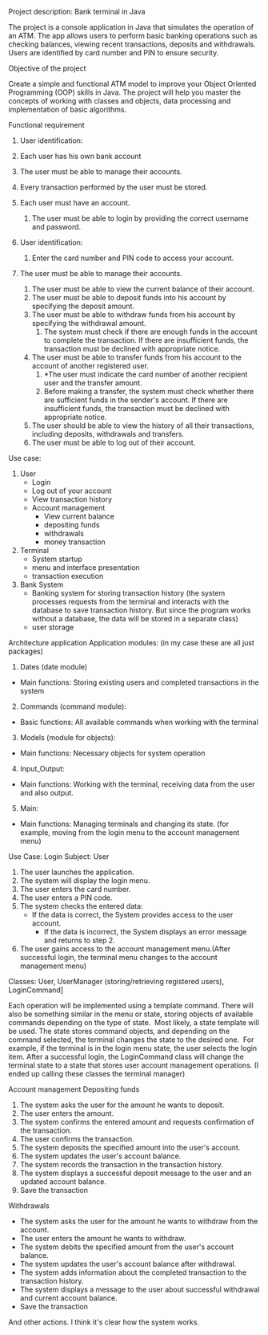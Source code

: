 Project description: Bank terminal in Java

The project is a console application in Java that simulates the operation of an ATM. The app allows users to perform basic banking operations such as checking balances, viewing recent transactions, deposits and withdrawals. Users are identified by card number and PIN to ensure security.

Objective of the project

Create a simple and functional ATM model to improve your Object Oriented Programming (OOP) skills in Java. The project will help you master the concepts of working with classes and objects, data processing and implementation of basic algorithms.

Functional requirement

1. User identification:

2. Each user has his own bank account

3. The user must be able to manage their accounts.

4. Every transaction performed by the user must be stored.


1. Each user must have an account.
   1. The user must be able to login by providing the correct username and password.

2. User identification:
   1. Enter the card number and PIN code to access your account.

3. The user must be able to manage their accounts. 
   1. The user must be able to view the current balance of their account.
   2. The user must be able to deposit funds into his account by specifying the deposit amount.
   3. The user must be able to withdraw funds from his account by specifying the withdrawal amount.
      1. The system must check if there are enough funds in the account to complete the transaction. If there are insufficient funds, the transaction must be declined with appropriate notice.
   4. The user must be able to transfer funds from his account to the account of another registered user.
      1. *The user must indicate the card number of another recipient user and the transfer amount.
      2. Before making a transfer, the system must check whether there are sufficient funds in the sender's account. If there are insufficient funds, the transaction must be declined with appropriate notice.
   5. The user should be able to view the history of all their transactions, including deposits, withdrawals and transfers.
   6. The user must be able to log out of their account.

Use case:  
1. User
   * Login
   * Log out of your account
   * View transaction history
   * Account management
     * View current balance
     * depositing funds
     * withdrawals
     * money transaction
2. Terminal
   * System startup
   * menu and interface presentation
   * transaction execution
3. Bank System
   * Banking system for storing transaction history
      (the system processes requests from the terminal and interacts with the database to save transaction history. But since the program works without a database, the data will be stored in a separate class)
   * user storage 


Architecture application
Application modules: (in my case these are all just packages)
1. Dates (date module)
* Main functions: Storing existing users and completed transactions in the system
2. Commands (command module):
* Basic functions: All available commands when working with the terminal
3. Models (module for objects):
* Main functions: Necessary objects for system operation
4. Input_Output:
* Main functions: Working with the terminal, receiving data from the user and also output.
5. Main:
  * Main functions: Managing terminals and changing its state. (for example, moving from the login menu to the account management menu)

Use Case: Login
Subject: User
1. The user launches the application.
2. The system will display the login menu.
3. The user enters the card number.
4. The user enters a PIN code.
5. The system checks the entered data:
   * If the data is correct, the System provides access to the user account.
     * If the data is incorrect, the System displays an error message and returns to step 2.
6. The user gains access to the account management menu.(After successful login, the terminal menu changes to the account management menu)

Classes: User, UserManager (storing/retrieving registered users), LoginCommand]


Each operation will be implemented using a template command. There will also be something similar in the menu or state, storing objects of available commands depending on the type of state.  Most likely, a state template will be used. The state stores command objects, and depending on the command selected, the terminal changes the state to the desired one.  For example, if the terminal is in the login menu state, the user selects the login item. After a successful login, the LoginCommand class will change the terminal state to a state that stores user account management operations. (I ended up calling these classes the terminal manager)


Account management Depositing funds
1. The system asks the user for the amount he wants to deposit.
2. The user enters the amount.
3. The system confirms the entered amount and requests confirmation of the transaction.
4. The user confirms the transaction.
5. The system deposits the specified amount into the user's account.
6. The system updates the user's account balance.
7. The system records the transaction in the transaction history.
8. The system displays a successful deposit message to the user and an updated account balance.
9. Save the transaction


Withdrawals
* The system asks the user for the amount he wants to withdraw from the account.
* The user enters the amount he wants to withdraw.
* The system debits the specified amount from the user's account balance.
* The system updates the user's account balance after withdrawal.
* The system adds information about the completed transaction to the transaction history.
* The system displays a message to the user about successful withdrawal and current account balance.
* Save the transaction 


And other actions. I think it's clear how the system works.